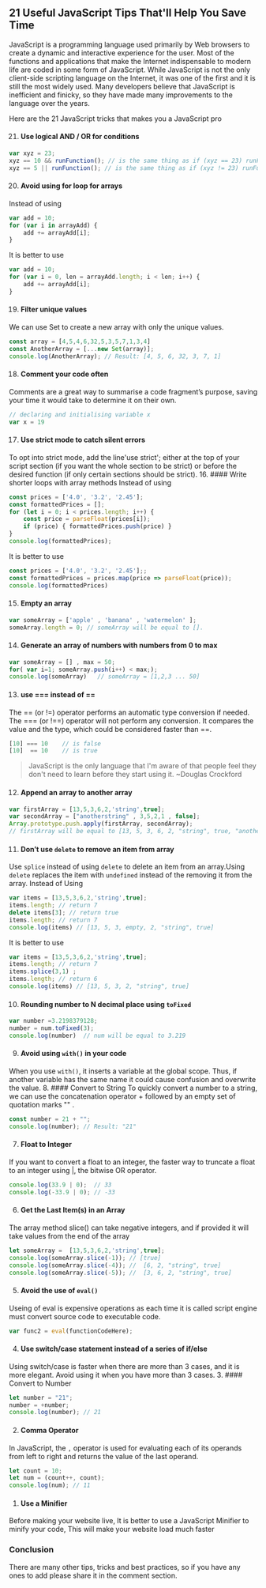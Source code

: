 ## 21 Useful JavaScript Tips That'll Help You Save Time

JavaScript is a programming language used primarily by Web browsers to create a dynamic and interactive experience for the user. Most of the functions and applications that make the Internet indispensable to modern life are coded in some form of JavaScript.
While JavaScript is not the only client-side scripting language on the Internet, it was one of the first and it is still the most widely used. Many developers believe that JavaScript is inefficient and finicky, so they have made many improvements to the language over the years.

Here are the 21 JavaScript tricks that makes you a JavaScript pro

21. #### Use logical AND / OR for conditions
```javascript
var xyz = 23;  
xyz == 10 && runFunction(); // is the same thing as if (xyz == 23) runFunction(); 
xyz == 5 || runFunction(); // is the same thing as if (xyz != 23) runFunction();
``` 
20. #### Avoid using for loop for arrays
Instead of using 
```javascript
var add = 10;  
for (var i in arrayAdd) {  
    add += arrayAdd[i];  
}
```
It is better to use
```javascript
var add = 10;  
for (var i = 0, len = arrayAdd.length; i < len; i++) {  
    add += arrayAdd[i];  
}
```
19. #### Filter unique values
We can use Set to create a new array with only the unique values.
```javascript
const array = [4,5,4,6,32,5,3,5,7,1,3,4]
const AnotherArray = [...new Set(array)];
console.log(AnotherArray); // Result: [4, 5, 6, 32, 3, 7, 1]
```
18. #### Comment your code often
Comments are a great way to summarise a code fragment’s purpose, saving your time it would take to determine it on their own.
```javascript
// declaring and initialising variable x
var x = 19
```
17. #### Use strict mode to catch silent errors
To opt into strict mode, add the line'use strict'; either at the top of your script section (if you want the whole section to be strict) or before the desired function (if only certain sections should be strict).
16. #### Write shorter loops with array methods
Instead of using 
```javascript
const prices = ['4.0', '3.2', '2.45'];
const formattedPrices = [];
for (let i = 0; i < prices.length; i++) {
    const price = parseFloat(prices[i]);
    if (price) { formattedPrices.push(price) }
}
console.log(formattedPrices);
```
It is better to use
```javascript
const prices = ['4.0', '3.2', '2.45'];;
const formattedPrices = prices.map(price => parseFloat(price));
console.log(formattedPrices)
```
15. #### Empty an array
```javascript
var someArray = ['apple' , 'banana' , 'watermelon' ];  
someArray.length = 0; // someArray will be equal to [].
```
14. #### Generate an array of numbers with numbers from 0 to max
```javascript
var someArray = [] , max = 50;
for( var i=1; someArray.push(i++) < max;);
console.log(someArray)   // someArray = [1,2,3 ... 50] 
```
13. #### use === instead of ==
The == (or !=) operator performs an automatic type conversion if needed. The === (or !==) operator will not perform any conversion. It compares the value and the type, which could be considered faster than ==.
```javascript
[10] === 10    // is false
[10]  == 10    // is true
```
> JavaScript is the only language that I'm aware of that people feel they don't need to learn before they start using it. ~Douglas Crockford
12. #### Append an array to another array
```javascript
var firstArray = [13,5,3,6,2,'string',true];
var secondArray = ["anotherstring" , 3,5,2,1 , false];
Array.prototype.push.apply(firstArray, secondArray);
// firstArray will be equal to [13, 5, 3, 6, 2, "string", true, "anotherstring", 3, 5, 2, 1, false]
```
11. #### Don’t use `delete` to remove an item from array
Use `splice` instead of using `delete` to delete an item from an array.Using `delete` replaces the item with `undefined` instead of the removing 
it from the array.
Instead of Using
```javascript
var items = [13,5,3,6,2,'string',true];
items.length; // return 7
delete items[3]; // return true 
items.length; // return 7
console.log(items) // [13, 5, 3, empty, 2, "string", true]
```
It is better to use
```javascript
var items = [13,5,3,6,2,'string',true];
items.length; // return 7
items.splice(3,1) ; 
items.length; // return 6 
console.log(items) // [13, 5, 3, 2, "string", true]
```
10. #### Rounding number to N decimal place using `toFixed`
```javascript
var number =3.2198379128;
number = num.toFixed(3); 
console.log(number)  // num will be equal to 3.219
```
9. #### Avoid using `with()` in your code
When you use `with()`, it inserts a variable at the global scope. Thus, if another variable has the same name it could cause confusion and overwrite the value.
8. #### Convert to String
To quickly convert a number to a string, we can use the concatenation operator + followed by an empty set of quotation marks "" .
```javascript
const number = 21 + "";
console.log(number); // Result: "21"
```
7. #### Float to Integer
If you want to convert a float to an integer, the faster way to truncate a float to an integer using |, the bitwise OR operator.
```javascript
console.log(33.9 | 0);  // 33
console.log(-33.9 | 0); // -33
```
6.  #### Get the Last Item(s) in an Array
The array method slice() can take negative integers, and if provided it will take values from the end of the array
```javascript
let someArray =  [13,5,3,6,2,'string',true];
console.log(someArray.slice(-1)); // [true]
console.log(someArray.slice(-4)); //  [6, 2, "string", true]
console.log(someArray.slice(-5)); //  [3, 6, 2, "string", true]
```
5. #### Avoid the use of `eval()`
Useing of eval is expensive operations as each time it is called script engine must convert source code to executable code.
```javascript
var func2 = eval(functionCodeHere);
```
4. #### Use switch/case statement instead of a series of if/else
Using switch/case is faster when there are more than 3 cases, and it is more elegant. Avoid using it when you have more than 3 cases.
3. #### Convert to Number
```javascript
let number = "21";
number = +number;
console.log(number); // 21
```
2. #### Comma Operator
In JavaScript, the `,` operator is used for evaluating each of its operands from left to right and returns the value of the last operand.
```javascript
let count = 10;
let num = (count++, count);
console.log(num); // 11
```
1. #### Use a Minifier
Before making your website live, It is better to use a JavaScript Minifier to minify your code, This will make your website load much faster

### Conclusion
There are many other tips, tricks and best practices, so if you have any ones to add please share it in the comment section.











